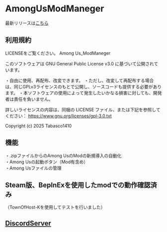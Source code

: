 # AmongUsModManeger

最新リリースは[こちら](https://github.com/Tabasco1410/AmongUsModManeger/releases/latest)

## 利用規約
LICENSEをご覧ください。
Among Us_ModManeger

このソフトウェアは GNU General Public License v3.0 に基づいて公開されています。

・自由に使用、再配布、改変できます。
・ただし、改変して再配布する場合は、同じGPLv3ライセンスのもとで公開し、ソースコードも提供する必要があります。
・本ソフトウェアの使用によって発生したいかなる損害に対しても、開発者は責任を負いません。

詳しいライセンスの内容は、同梱の LICENSE ファイル、または下記を参照してください：
https://www.gnu.org/licenses/gpl-3.0.txt

Copyright (c) 2025 Tabasco1410

## 機能
・.zipファイルからのAmong UsのModの新規導入の自動化<br>
・Among Usの起動ボタン（Mod有含め）
<br>・Among Usファイルの管理

## Steam版、BepInExを使用したmodでの動作確認済み
（TownOfHost-Kを使用してテストを行いました）


## [DiscordServer](https://discord.gg/yjurSmjTxr)
